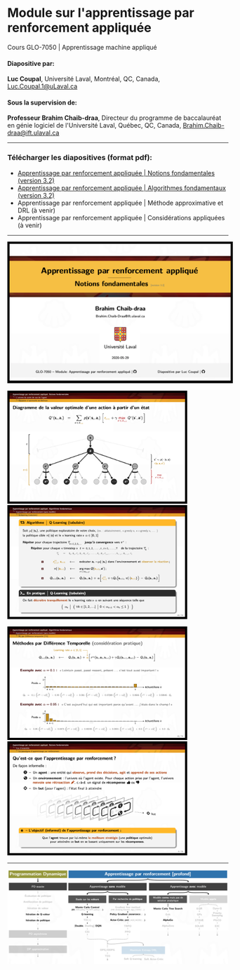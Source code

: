 # Module sur l'apprentissage par renforcement appliquée 
Cours GLO-7050 | Apprentissage machine appliqué

#### Diapositive par:
 **Luc Coupal**, Université Laval, Montréal, QC, Canada, [Luc.Coupal.1@uLaval.ca](Luc.Coupal.1@uLaval.ca) 

#### Sous la supervision de:

**Professeur Brahim Chaib-draa**, Directeur du programme de baccalauréat en génie logiciel de l'Université Laval, Québec, QC, Canada,
[Brahim.Chaib-draa@ift.ulaval.ca](Brahim.Chaib-draa@ift.ulaval.ca)

---

### Télécharger les diapositives (format pdf): 
- [Apprentissage par renforcement appliquée | Notions fondamentales (version 3.2)](https://github.com/RedLeader962/GLO-7050-Module-Apprentissage-par-renforcement/raw/master/RL-Notions-fondamentales-v32.pdf) 
- [Apprentissage par renforcement appliquée | Algorithmes fondamentaux (version 3.2)](https://github.com/RedLeader962/GLO-7050-Module-Apprentissage-par-renforcement/raw/master/DPAndRL-Algorithmes-fondamentaux-v32.pdf) 
- Apprentissage par renforcement appliquée | Méthode approximative et DRL (à venir)
- Apprentissage par renforcement appliquée | Considérations appliquées (à venir)

---

<div style="alignment: center">
<img src="images/Projet_slide_RL.png" width="700px" style="border:5px solid black">
<p>
    <img src="images/Projet_slide_RL_2.png" width="400px"  style="border:5px solid black">
    <img src="images/Projet_slide_RL_3.png" width="400px" style="border:5px solid black">
</p>
<p>
    <img src="images/Projet_slide_RL_4.png" width="400px" style="border:5px solid black">
    <img src="images/Projet_slide_RL_5.png" width="400px" style="border:5px solid black">
</p>
</div>


---

![algorithmeCouvertDansLeCours](images/algorithmeCouvertDansLeCours.png) 


